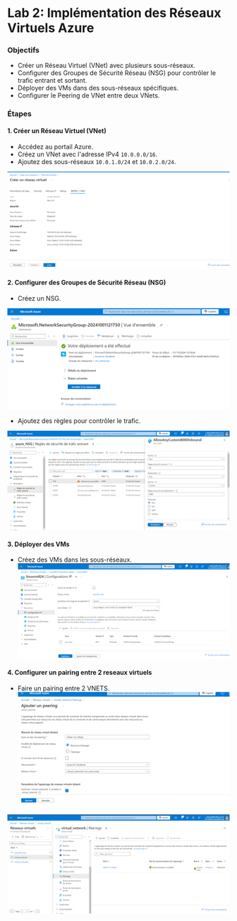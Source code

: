 # Lab 2: Implémentation des Réseaux Virtuels Azure

### Objectifs
- Créer un Réseau Virtuel (VNet) avec plusieurs sous-réseaux.
- Configurer des Groupes de Sécurité Réseau (NSG) pour contrôler le trafic entrant et sortant.
- Déployer des VMs dans des sous-réseaux spécifiques.
- Configurer le Peering de VNet entre deux VNets.


### Étapes

#### 1. Créer un Réseau Virtuel (VNet)
- Accédez au portail Azure.
- Créez un VNet avec l'adresse IPv4 `10.0.0.0/16`.
- Ajoutez des sous-réseaux `10.0.1.0/24` et `10.0.2.0/24`.

![VNet](image-5.png)

#### 2. Configurer des Groupes de Sécurité Réseau (NSG)
- Créez un NSG.

![Création d'un NSG](image-6.png)

- Ajoutez des règles pour contrôler le trafic.

![Ajout de règles pour contrôler le trafic](image-7.png)


#### 3. Déployer des VMs
- Créez des VMs dans les sous-réseaux.
![Associer ma machine virtuelle à un sous-réseau](image-8.png)


#### 4. Configurer un pairing entre 2 reseaux virtuels
- Faire un pairing entre 2 VNETS.
![Pairing entre 2 reseaux virtuels](image-9.png)


![Suite pairing entre 2 reseaux virtuels](image-10.png)